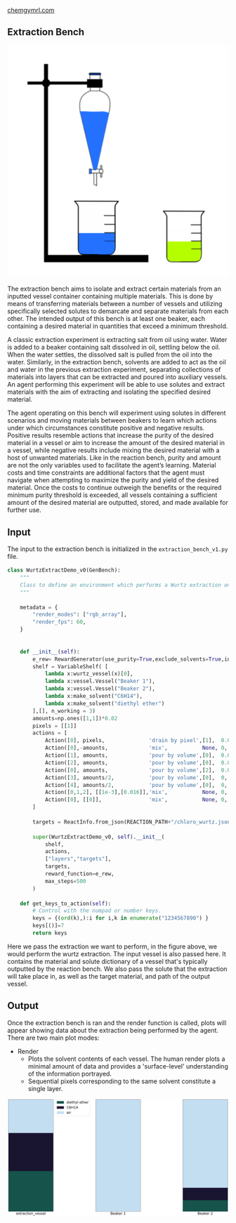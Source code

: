 [chemgymrl.com](https://chemgymrl.com/)

## Extraction Bench

<span style="display:block;text-align:center">![Extraction](tutorial_figures/extraction.png)

The extraction bench aims to isolate and extract certain materials from an inputted vessel container containing multiple materials. This is done by means of transferring materials between a number of vessels and utilizing specifically selected solutes to demarcate and separate materials from each other. The intended output of this bench is at least one beaker, each containing a desired material in quantities that exceed a minimum threshold.
 
A classic extraction experiment is extracting salt from oil using water. Water is added to a beaker containing salt dissolved in oil, settling below the oil. When the water settles, the dissolved salt is pulled from the oil into the water. Similarly, in the extraction bench, solvents are added to act as the oil and water in the previous extraction experiment, separating collections of materials into layers that can be extracted and poured into auxiliary vessels. An agent performing this experiment will be able to use solutes and extract materials with the aim of extracting and isolating the specified desired material.

The agent operating on this bench will experiment using solutes in different scenarios and moving materials between beakers to learn which actions under which circumstances constitute positive and negative results. Positive results resemble actions that increase the purity of the desired material in a vessel or aim to increase the amount of the desired material in a vessel, while negative results include mixing the desired material with a host of unwanted materials. Like in the reaction bench, purity and amount are not the only variables used to facilitate the agent’s learning. Material costs and time constraints are additional factors that the agent must navigate when attempting to maximize the purity and yield of the desired material. Once the costs to continue outweigh the benefits or the required minimum purity threshold is exceeded, all vessels containing a sufficient amount of the desired material are outputted, stored, and made available for further use.

## Input 

The input to the extraction bench is initialized in the `extraction_bench_v1.py` file.

```python
class WurtzExtractDemo_v0(GenBench):
    """
    Class to define an environment which performs a Wurtz extraction on materials in a vessel.
    """

    metadata = {
        "render_modes": ["rgb_array"],
        "render_fps": 60,
    }


    def __init__(self):
        e_rew= RewardGenerator(use_purity=True,exclude_solvents=True,include_dissolved=True)
        shelf = VariableShelf( [
            lambda x:wurtz_vessel(x)[0],
            lambda x:vessel.Vessel("Beaker 1"),
            lambda x:vessel.Vessel("Beaker 2"),
            lambda x:make_solvent("C6H14"),
            lambda x:make_solvent("diethyl ether")
        ],[], n_working = 3)
        amounts=np.ones([1,1])*0.02
        pixels = [[1]]
        actions = [
            Action([0], pixels,              'drain by pixel',[1],  0.001, False),
            Action([0],-amounts,             'mix',           None, 0,     False),
            Action([1], amounts,             'pour by volume',[0],  0.001, False),
            Action([2], amounts,             'pour by volume',[0],  0.001, False),
            Action([0], amounts,             'pour by volume',[2],  0.001, False),
            Action([3], amounts/2,           'pour by volume',[0],  0,    False),
            Action([4], amounts/2,           'pour by volume',[0],  0,    False),
            Action([0,1,2], [[1e-3],[0.016]],'mix',           None, 0,    False),
            Action([0], [[0]],               'mix',           None, 0,    True)
        ]
        
        targets = ReactInfo.from_json(REACTION_PATH+"/chloro_wurtz.json").PRODUCTS

        super(WurtzExtractDemo_v0, self).__init__(
            shelf,
            actions,
            ["layers","targets"],
            targets,
            reward_function=e_rew,
            max_steps=500
        )

    def get_keys_to_action(self):
        # Control with the numpad or number keys.
        keys = {(ord(k),):i for i,k in enumerate("1234567890") }
        keys[()]=7
        return keys
```

Here we pass the extraction we want to perform, in the figure above, we would perform the wurtz extraction. The input 
vessel is also passed here. It contains the material and solute dictionary of a vessel that's typically outputted by the
reaction bench. We also pass the solute that the extraction will take place in, as well as the target material, and path 
of the output vessel.

## Output

Once the extraction bench is ran and the render function is called, plots will appear showing data about the extraction 
being performed by the agent. There are two main plot modes:

- Render
    - Plots the solvent contents of each vessel. The human render plots a minimal amount of data and provides a 
    'surface-level' understanding of the information portrayed.
    - Sequential pixels corresponding to the same solvent constitute a single layer.
  
![human render output](tutorial_figures/extraction/human_render_extraction.png)
